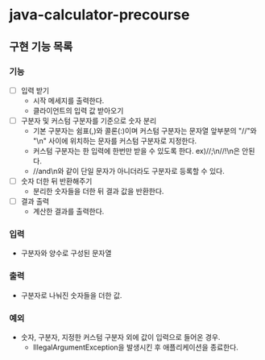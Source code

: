 # java-calculator-precourse

## 구현 기능 목록

### 기능 
- [ ] 입력 받기
  - 시작 메세지를 출력한다. 
  - 클라이언트의 입력 값 받아오기 
- [ ] 구분자 및 커스텀 구분자를 기준으로 숫자 분리
  - 기본 구분자는 쉼표(,)와 콜론(:)이며 커스텀 구분자는 문자열 앞부분의 "//"와 "\n" 사이에 위치하는 문자를 커스텀 구분자로 지정한다.
  - 커스텀 구분자는 한 입력에 한번만 받을 수 있도록 한다. ex)//;\n//!\n은 안된다.
  - //and\n와 같이 단일 문자가 아니더라도 구분자로 등록할 수 있다.
- [ ] 숫자 더한 뒤 반환해주기
  - 분리한 숫자들을 더한 뒤 결과 값을 반환한다.
- [ ] 결과 출력
  - 계산한 결과를 출력한다.

### 입력 
 - 구분자와 양수로 구성된 문자열

### 출력
 - 구분자로 나눠진 숫자들을 더한 값.

### 예외
 - 숫자, 구분자, 지정한 커스텀 구분자 외에 값이 입력으로 들어온 경우. 
   - IllegalArgumentException을 발생시킨 후 애플리케이션을 종료한다.

